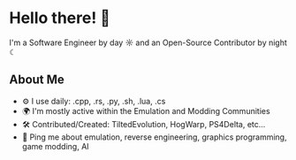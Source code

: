 # Hello there! 👋

I'm a Software Engineer by day ☼ and an Open-Source Contributor by night ☾

## About Me

- ⚙️ I use daily: .cpp, .rs, .py, .sh, .lua, .cs
- 🌍 I'm mostly active within the Emulation and Modding Communities
- 🛠️ Contributed/Created: TiltedEvolution, HogWarp, PS4Delta, etc...
- 💬 Ping me about emulation, reverse engineering, graphics programming, game modding, AI
